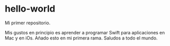 # hello-world
Mi primer repositorio.

Mis gustos en principio es aprender a programar Swift para aplicaciones en Mac y en iOs.
Añado esto en mi primera rama.
Saludos a todo el mundo.
